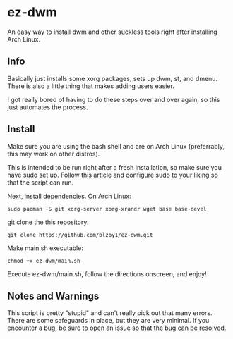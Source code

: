 # ez-dwm

An easy way to install dwm and other suckless tools right after installing Arch Linux.

## Info

Basically just installs some xorg packages, sets up dwm, st, and dmenu. There is also a little thing that makes adding users easier.

I got really bored of having to do these steps over and over again, so this just automates the process.

## Install

Make sure you are using the bash shell and are on Arch Linux (preferrably, this may work on other distros).

This is intended to be run right after a fresh installation, so make sure you have sudo set up. Follow [this article](https://wiki.archlinux.org/title/sudo) and configure sudo to your liking so that the script can run.

Next, install dependencies. On Arch Linux:

    sudo pacman -S git xorg-server xorg-xrandr wget base base-devel

git clone the this repository:

    git clone https://github.com/blzby1/ez-dwm.git
    
Make main.sh executable:

    chmod +x ez-dwm/main.sh

Execute ez-dwm/main.sh, follow the directions onscreen, and enjoy!

## Notes and Warnings

This script is pretty "stupid" and can't really pick out that many errors. There are some safeguards in place, but they are very minimal. If you encounter a bug, be sure to open an issue so that the bug can be resolved.

